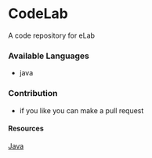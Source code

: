 # CodeLab
A code repository for eLab
### Available Languages
- java

### Contribution
- if you like you can make a pull request

#### Resources
[Java](https://github.com/KaziNizamul/elab-SRM)
